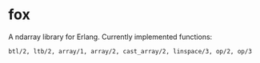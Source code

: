 # fox
A ndarray library for Erlang.
Currently implemented functions:

```btl/2, ltb/2, array/1, array/2, cast_array/2, linspace/3, op/2, op/3```